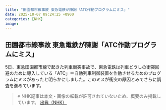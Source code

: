 ```yaml
---
title: "田園都市線事故 東急電鉄が陳謝「ATC作動プログラムにミス」"
date: 2025-10-07 09:24:25 +0900
categories: [NHK]
image: 
---
```

## 田園都市線事故 東急電鉄が陳謝「ATC作動プログラムにミス」

5日、東急田園都市線で起きた列車衝突事故で、東急電鉄は列車どうしの衝突回避のために導入している「ATC」＝自動列車制御装置を作動させるためのプログラムにミスがあったと明らかにしました。このミスが衝突の原因とみてさらに調査を進めています。

> ※ NHK記事は本文・画像の転載が許可されていないため、概要のみ掲載しています。
[出典（NHK）](http://www3.nhk.or.jp/news/html/20251007/k10014943251000.html)
